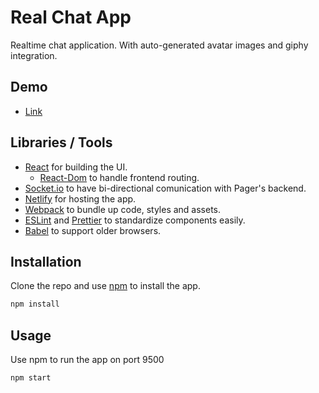 # Real Chat App

Realtime chat application. With auto-generated avatar images and giphy integration.

## Demo

- [Link](https://github.com/Rohit19060/<project-name> "<project-name> Repo")


## Libraries / Tools

- [React](https://reactjs.org/) for building the UI.
  - [React-Dom](https://reactjs.org/docs/react-dom.html) to handle frontend routing.
- [Socket.io](https://socket.io/) to have bi-directional comunication with Pager's backend.
- [Netlify](https://www.netlify.com/) for hosting the app.
- [Webpack](https://webpack.js.org/) to bundle up code, styles and assets.
- [ESLint](https://eslint.org/) and [Prettier](https://prettier.io/) to standardize components easily.
- [Babel](https://babeljs.io/) to support older browsers.



## Installation

Clone the repo and use [npm](https://www.npmjs.com/) to install the app.

```bash
npm install
```

## Usage
Use npm to run the app on port 9500
```bash
npm start
```